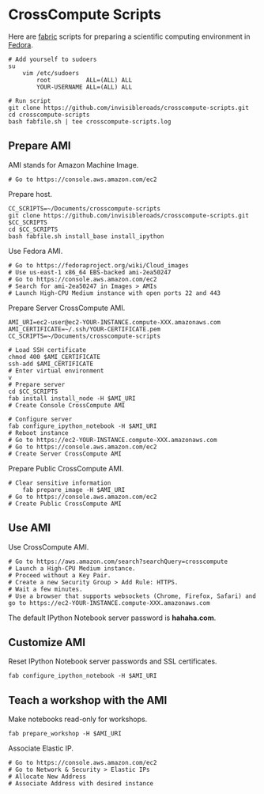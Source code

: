 CrossCompute Scripts
====================
Here are [fabric](http://docs.fabfile.org) scripts for preparing a scientific computing environment in [Fedora](http://fedoraproject.org).

    # Add yourself to sudoers
    su
        vim /etc/sudoers
            root          ALL=(ALL) ALL
            YOUR-USERNAME ALL=(ALL) ALL

    # Run script
    git clone https://github.com/invisibleroads/crosscompute-scripts.git
    cd crosscompute-scripts
    bash fabfile.sh | tee crosscompute-scripts.log


Prepare AMI
-----------
AMI stands for Amazon Machine Image.

    # Go to https://console.aws.amazon.com/ec2

Prepare host.

    CC_SCRIPTS=~/Documents/crosscompute-scripts
    git clone https://github.com/invisibleroads/crosscompute-scripts.git $CC_SCRIPTS
    cd $CC_SCRIPTS
    bash fabfile.sh install_base install_ipython

Use Fedora AMI.

    # Go to https://fedoraproject.org/wiki/Cloud_images
    # Use us-east-1 x86_64 EBS-backed ami-2ea50247 
    # Go to https://console.aws.amazon.com/ec2
    # Search for ami-2ea50247 in Images > AMIs
    # Launch High-CPU Medium instance with open ports 22 and 443

Prepare Server CrossCompute AMI.

    AMI_URI=ec2-user@ec2-YOUR-INSTANCE.compute-XXX.amazonaws.com
    AMI_CERTIFICATE=~/.ssh/YOUR-CERTIFICATE.pem
    CC_SCRIPTS=~/Documents/crosscompute-scripts

    # Load SSH certificate
    chmod 400 $AMI_CERTIFICATE
    ssh-add $AMI_CERTIFICATE
    # Enter virtual environment
    v
    # Prepare server
    cd $CC_SCRIPTS
    fab install install_node -H $AMI_URI
    # Create Console CrossCompute AMI

    # Configure server
    fab configure_ipython_notebook -H $AMI_URI
    # Reboot instance
    # Go to https://ec2-YOUR-INSTANCE.compute-XXX.amazonaws.com
    # Go to https://console.aws.amazon.com/ec2
    # Create Server CrossCompute AMI

Prepare Public CrossCompute AMI.

    # Clear sensitive information
        fab prepare_image -H $AMI_URI
    # Go to https://console.aws.amazon.com/ec2
    # Create Public CrossCompute AMI


Use AMI
-------
Use CrossCompute AMI.

    # Go to https://aws.amazon.com/search?searchQuery=crosscompute
    # Launch a High-CPU Medium instance.
    # Proceed without a Key Pair.
    # Create a new Security Group > Add Rule: HTTPS.
    # Wait a few minutes.
    # Use a browser that supports websockets (Chrome, Firefox, Safari) and go to https://ec2-YOUR-INSTANCE.compute-XXX.amazonaws.com

The default IPython Notebook server password is <b>hahaha.com</b>.


Customize AMI
-------------
Reset IPython Notebook server passwords and SSL certificates.

    fab configure_ipython_notebook -H $AMI_URI


Teach a workshop with the AMI
-----------------------------
Make notebooks read-only for workshops.

    fab prepare_workshop -H $AMI_URI

Associate Elastic IP.

    # Go to https://console.aws.amazon.com/ec2
    # Go to Network & Security > Elastic IPs
    # Allocate New Address
    # Associate Address with desired instance
